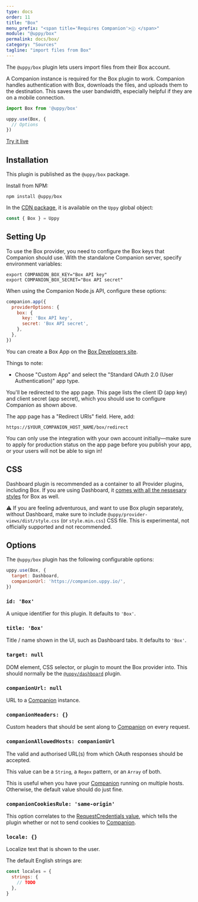 ```yaml
---
type: docs
order: 11
title: "Box"
menu_prefix: "<span title='Requires Companion'>ⓒ </span>"
module: "@uppy/box"
permalink: docs/box/
category: "Sources"
tagline: "import files from Box"
---
```


The `@uppy/box` plugin lets users import files from their Box account.

A Companion instance is required for the Box plugin to work. Companion handles authentication with Box, downloads the files, and uploads them to the destination. This saves the user bandwidth, especially helpful if they are on a mobile connection.

```js
import Box from '@uppy/box'

uppy.use(Box, {
  // Options
})
```

<a class="TryButton" href="/examples/dashboard/">Try it live</a>

## Installation

This plugin is published as the `@uppy/box` package.

Install from NPM:

```shell
npm install @uppy/box
```

In the [CDN package](/docs/#With-a-script-tag), it is available on the `Uppy` global object:

```js
const { Box } = Uppy
```

## Setting Up

To use the Box provider, you need to configure the Box keys that Companion should use. With the standalone Companion server, specify environment variables:

```shell
export COMPANION_BOX_KEY="Box API key"
export COMPANION_BOX_SECRET="Box API secret"
```

When using the Companion Node.js API, configure these options:

```js
companion.app({
  providerOptions: {
    box: {
      key: 'Box API key',
      secret: 'Box API secret',
    },
  },
})
```

You can create a Box App on the [Box Developers site](https://app.box.com/developers/console).

Things to note:

*   Choose "Custom App" and select the "Standard OAuth 2.0 (User Authentication)" app type.

You'll be redirected to the app page. This page lists the client ID (app key) and client secret (app secret), which you should use to configure Companion as shown above.

The app page has a "Redirect URIs" field. Here, add:

    https://$YOUR_COMPANION_HOST_NAME/box/redirect

You can only use the integration with your own account initially—make sure to apply for production status on the app page before you publish your app, or your users will not be able to sign in!

## CSS

Dashboard plugin is recommended as a container to all Provider plugins, including Box. If you are using Dashboard, it [comes with all the nessesary styles](/docs/dashboard/#CSS) for Box as well.

⚠️ If you are feeling adventurous, and want to use Box plugin separately, without Dashboard, make sure to include `@uppy/provider-views/dist/style.css` (or `style.min.css`) CSS file. This is experimental, not officially supported and not recommended.

## Options

The `@uppy/box` plugin has the following configurable options:

```js
uppy.use(Box, {
  target: Dashboard,
  companionUrl: 'https://companion.uppy.io/',
})
```

### `id: 'Box'`

A unique identifier for this plugin. It defaults to `'Box'`.

### `title: 'Box'`

Title / name shown in the UI, such as Dashboard tabs. It defaults to `'Box'`.

### `target: null`

DOM element, CSS selector, or plugin to mount the Box provider into. This should normally be the [`@uppy/dashboard`](/docs/dashboard) plugin.

### `companionUrl: null`

URL to a [Companion](/docs/companion) instance.

### `companionHeaders: {}`

Custom headers that should be sent along to [Companion](/docs/companion) on every request.

### `companionAllowedHosts: companionUrl`

The valid and authorised URL(s) from which OAuth responses should be accepted.

This value can be a `String`, a `Regex` pattern, or an `Array` of both.

This is useful when you have your [Companion](/docs/companion) running on multiple hosts. Otherwise, the default value should do just fine.

### `companionCookiesRule: 'same-origin'`

This option correlates to the [RequestCredentials value](https://developer.mozilla.org/en-US/docs/Web/API/Request/credentials), which tells the plugin whether or not to send cookies to [Companion](/docs/companion).

### `locale: {}`

Localize text that is shown to the user.

The default English strings are:

```js
const locales = {
  strings: {
    // TODO
  },
}
```
